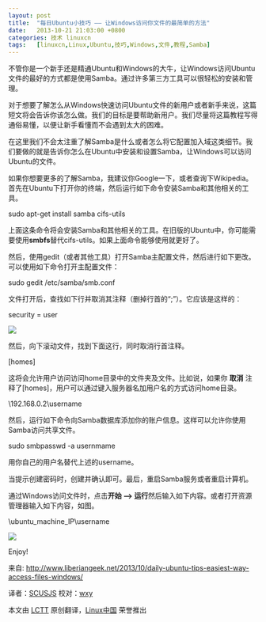 ```yaml
---
layout: post
title:	"每日Ubuntu小技巧 —— 让Windows访问你文件的最简单的方法"
date:	2013-10-21 21:03:00 +0800 
categories:	技术 linuxcn 
tags:	[linuxcn,Linux,Ubuntu,技巧,Windows,文件,教程,Samba]
---
```



不管你是一个新手还是精通Ubuntu和Windows的大牛，让Windows访问Ubuntu文件的最好的方式都是使用Samba。通过许多第三方工具可以很轻松的安装和管理。


对于想要了解怎么从Windows快速访问Ubuntu文件的新用户或者新手来说，这篇短文将会告诉你该怎么做。我们的目标是要帮助新用户。我们尽量将这篇教程写得通俗易懂，以便让新手看懂而不会遇到太大的困难。


在这里我们不会太注重了解Samba是什么或者怎么将它配置加入域这类细节。我们要做的就是告诉你怎么在Ubuntu中安装和设置Samba，让Windows可以访问Ubuntu的文件。


如果你想要更多的了解Samba，我建议你Google一下，或者查询下Wikipedia。首先在Ubuntu下打开你的终端，然后运行如下命令安装Samba和其他相关的工具。


sudo apt-get install samba cifs-utils


上面这条命令将会安装Samba和其他相关的工具。在旧版的Ubuntu中，你可能需要使用**smbfs**替代cifs-utils。如果上面命令能够使用就更好了。


然后，使用gedit（或者其他工具）打开Samba主配置文件，然后进行如下更改。可以使用如下命令打开主配置文件：


sudo gedit /etc/samba/smb.conf


文件打开后，查找如下行并取消其注释（删掉行首的“;”）。它应该是这样的：


security = user


![](/Asserts/Images//attachment/album/201310/21/142659neljpl4zbj2c44aa.png)


然后，向下滚动文件，找到下面这行，同时取消行首注释。


[homes]


这将会允许用户访问访问home目录中的文件夹及文件。比如说，如果你 **取消** 注释了[homes]，用户可以通过键入服务器名加用户名的方式访问home目录。


\\192.168.0.2\username


然后，运行如下命令向Samba数据库添加你的账户信息。这样可以允许你使用Samba访问共享文件。


sudo smbpasswd -a usernmame


用你自己的用户名替代上述的username。


当提示创建密码时，创建并确认即可。最后，重启Samba服务或者重启计算机。


通过Windows访问文件时，点击**开始 –> 运行**然后输入如下内容。或者打开资源管理器输入如下内容，如图。


\\ubuntu\_machine\_IP\username


 ![](/Asserts/Images//attachment/album/201310/21/142659qh1wvz2w6yz13lre.png)


Enjoy!


 


来自: <http://www.liberiangeek.net/2013/10/daily-ubuntu-tips-easiest-way-access-files-windows/>


译者：[SCUSJS](https://github.com/scusjs) 校对：[wxy](https://github.com/wxy)


本文由 [LCTT](https://github.com/LCTT/TranslateProject) 原创翻译，[Linux中国](http://linux.cn/) 荣誉推出
